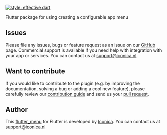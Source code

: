 [![style: effective dart](https://img.shields.io/badge/style-effective_dart-40c4ff.svg)](https://github.com/tenhobi/effective_dart)

Flutter package for using creating a configurable app menu

## Issues

Please file any issues, bugs or feature request as an issue on our [GitHub](https://github.com/Iconica-Development/flutter_menu/issues) page. Commercial support is available if you need help with integration with your app or services. You can contact us at [support@iconica.nl](mailto:support@iconica.nl).

## Want to contribute

If you would like to contribute to the plugin (e.g. by improving the documentation, solving a bug or adding a cool new feature), please carefully review our [contribution guide](./CONTRIBUTING.md) and send us your [pull request](https://github.com/Iconica-Development/flutter_menu/pulls).

## Author

This [flutter_menu](https://github.com/Iconica-Development/flutter_menu) for Flutter is developed by [Iconica](https://iconica.nl). You can contact us at <support@iconica.nl>
